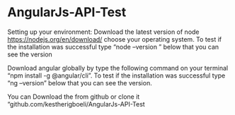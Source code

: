 # AngularJs-API-Test

Setting up your environment:
Download the latest version of node https://nodejs.org/en/download/ choose your operating system. To test if the installation was successful type “node –version ” below that you can see the version

Download angular globally by type the following command on your terminal “npm install -g @angular/cli”. To test if the installation was successful type “ng –version” below that you can see the version.

You can Download the from github or clone it “github.com/kestherigboeli/AngularJs-API-Test
